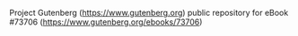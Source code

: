Project Gutenberg (https://www.gutenberg.org) public repository for
eBook #73706 (https://www.gutenberg.org/ebooks/73706)
